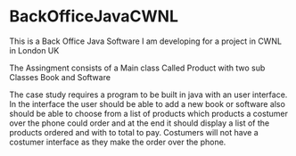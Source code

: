 BackOfficeJavaCWNL
==================

This is a Back Office Java Software I am developing for a project in CWNL in London UK

The Assingment consists of a Main class Called Product with two sub Classes Book and Software

The case study requires a program to be built in java with an user interface. 
In the interface the user should be able to add a new book or software
also should be able to choose from a list of products which products a costumer
over the phone could order and at the end it should display a list of the products 
ordered and with to total to pay.
Costumers will not have a costumer interface as they make the order  over the phone.


